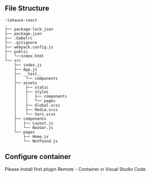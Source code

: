 ## File Structure

```
-lahause-react
.
├── package-lock.json
├── package.json
├── .babelrc
├── .gitignore
├── webpack.config.js
├── public
│   └──index.html
└── src
    ├── index.js
    ├── App.js
    ├── __test__
    │    └── components
    ├── assets
    │    ├── static
    │    ├── styles 
    │    │   ├── components
    │    │   └── pages
    │    ├── Global.scss 
    │    ├── Media.scss         
    │    └── Vars.scss    
    ├── components
    │   ├── Layout.js
    │   └── Navbar.js
    └── pages
        ├── Home.js
        └── NotFound.js

```

## Configure container

Please install first plugin Remote - Container in Visual Studio Code. 
